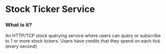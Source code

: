 # Stock Ticker Service

### What is it?

An HTTP/TCP stock querying service where users can query or subscribe to 1 or more stock tickers.
Users have credits that they spend on each tick (every second)